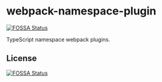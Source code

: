 # webpack-namespace-plugin
[![FOSSA Status](https://app.fossa.io/api/projects/git%2Bgithub.com%2Fadriangodong%2Fwebpack-namespace-plugin.svg?type=shield)](https://app.fossa.io/projects/git%2Bgithub.com%2Fadriangodong%2Fwebpack-namespace-plugin?ref=badge_shield)


TypeScript namespace webpack plugins.

## License
[![FOSSA Status](https://app.fossa.io/api/projects/git%2Bgithub.com%2Fadriangodong%2Fwebpack-namespace-plugin.svg?type=large)](https://app.fossa.io/projects/git%2Bgithub.com%2Fadriangodong%2Fwebpack-namespace-plugin?ref=badge_large)